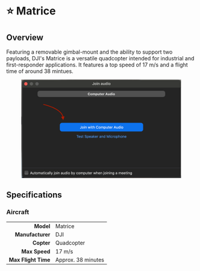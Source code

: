 # ⭐ Matrice

## Overview

Featuring a removable gimbal-mount and the ability to support two payloads, DJI's Matrice is a versatile quadcopter intended for industrial and first-responder applications.  It features a top speed of 17 m/s and a flight time of around 38 mintues.

<figure><img src="../../.gitbook/assets/image (19) (1) (1).png" alt=""><figcaption></figcaption></figure>

## Specifications

### Aircraft

|                     |                    |
| ------------------: | ------------------ |
|           **Model** | Matrice            |
|    **Manufacturer** | DJI                |
|          **Copter** | Quadcopter         |
|       **Max Speed** | 17 m/s             |
| **Max Flight Time** | Approx. 38 minutes |
